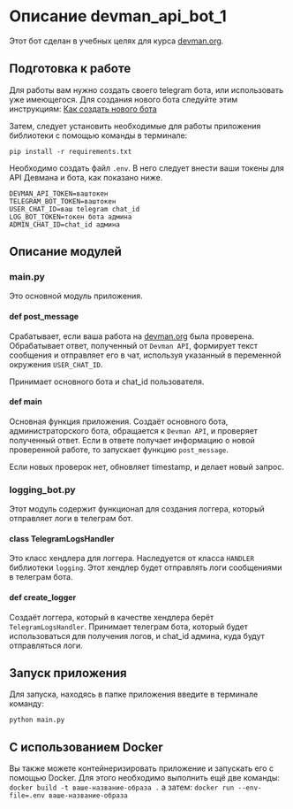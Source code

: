 # Описание devman_api_bot_1

Этот бот сделан в учебных целях для курса [devman.org](https://dvmn.org).

## Подготовка к работе

Для работы вам нужно создать своего telegram бота, или использовать уже имеющегося. Для создания нового бота следуйте
этим инструкциям: [Как создать нового бота](https://core.telegram.org/bots#6-botfather)

Затем, следует установить необходимые для работы приложения библиотеки с помощью команды в терминале:
```commandline
pip install -r requirements.txt
```

Необходимо создать файл `.env`. В него следует внести ваши токены для API Девмана и бота, как показано ниже.

```dotenv
DEVMAN_API_TOKEN=ваштокен
TELEGRAM_BOT_TOKEN=ваштокен
USER_CHAT_ID=ваш telegram chat_id
LOG_BOT_TOKEN=токен бота админа
ADMIN_CHAT_ID=chat_id админа
```
## Описание модулей
### main.py
Это основной модуль приложения.

#### def post_message
Срабатывает, если ваша работа на [devman.org](https://dvmn.org) была проверена. Обрабатывает ответ, полученный от
`Devman API`, формирует текст сообщения и отправляет его в чат, используя указанный в переменной окружения `USER_CHAT_ID`.

Принимает основного бота и сhat_id пользователя.

#### def main
Основная функция приложения. Создаёт основного бота, администраторского бота, обращается к `Devman API`, и проверяет 
полученный ответ. Если в ответе получает информацию о новой проверенной работе, то запускает функцию `post_message`.

Если новых проверок нет, обновляет timestamp, и делает новый запрос.

### logging_bot.py
Этот модуль содержит функционал для создания логгера, который отправляет логи в телеграм бот.

#### class TelegramLogsHandler
Это класс хендлера для логгера. Наследуется от класса `HANDLER` библиотеки `logging`. Этот хендлер будет отправлять логи сообщениями в телеграм бота.

#### def create_logger
Создаёт логгера, который в качестве хендлера берёт `TelegramLogsHandler`. Принимает телеграм бота, который будет использоваться для получения логов, и 
chat_id админа, куда будут отправляться логи.

## Запуск приложения

Для запуска, находясь в папке приложения введите в терминале команду:
```commandline
python main.py
```

## С использованием Docker

Вы также можете контейнеризировать приложение и запускать его с помощью Docker. Для этого необходимо выполнить ещё две команды:
`docker build -t ваше-название-образа .`
а затем:
`docker run --env-file=.env ваше-название-образа`
